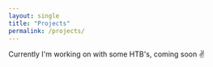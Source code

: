 ```yaml
---
layout: single
title: "Projects"
permalink: /projects/
---
```

Currently I'm working on with some HTB's, coming soon :v: